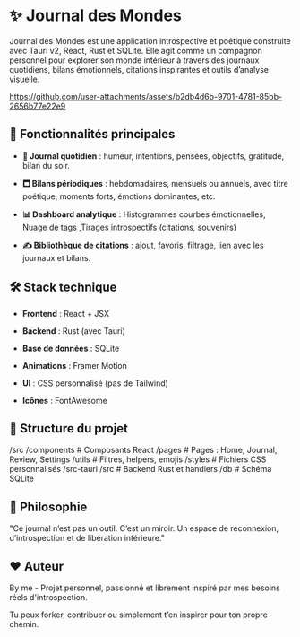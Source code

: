 # ✨ Journal des Mondes

Journal des Mondes est une application introspective et poétique construite avec Tauri v2, React, Rust et SQLite. Elle agit comme un compagnon personnel pour explorer son monde intérieur à travers des journaux quotidiens, bilans émotionnels, citations inspirantes et outils d’analyse visuelle.

https://github.com/user-attachments/assets/b2db4d6b-9701-4781-85bb-2656b77e22e9

## 🌟 Fonctionnalités principales

- **📔 Journal quotidien** : humeur, intentions, pensées, objectifs, gratitude, bilan du soir.

- **🗖️ Bilans périodiques** : hebdomadaires, mensuels ou annuels, avec titre poétique, moments forts, émotions dominantes, etc.

- **📊 Dashboard analytique** : Histogrammes courbes émotionnelles, Nuage de tags ,Tirages introspectifs (citations, souvenirs)

- **✍️ Bibliothèque de citations** : ajout, favoris, filtrage, lien avec les journaux et bilans.


## 🛠️ Stack technique

- **Frontend** : React + JSX

- **Backend** : Rust (avec Tauri)

- **Base de données** : SQLite

- **Animations** : Framer Motion

- **UI** : CSS personnalisé (pas de Tailwind)

- **Icônes** : FontAwesome


## 📂 Structure du projet

/src
  /components     # Composants React
  /pages          # Pages : Home, Journal, Review, Settings
  /utils          # Filtres, helpers, emojis
  /styles         # Fichiers CSS personnalisés
/src-tauri
  /src            # Backend Rust et handlers
  /db             # Schéma SQLite


## 🧱 Philosophie

"Ce journal n’est pas un outil. C’est un miroir. Un espace de reconnexion, d’introspection et de libération intérieure."


## ❤️ Auteur

By me - Projet personnel, passionné et librement inspiré par mes besoins réels d'introspection.

Tu peux forker, contribuer ou simplement t’en inspirer pour ton propre chemin.

